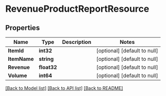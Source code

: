 # RevenueProductReportResource

## Properties
Name | Type | Description | Notes
------------ | ------------- | ------------- | -------------
**ItemId** | **int32** |  | [optional] [default to null]
**ItemName** | **string** |  | [optional] [default to null]
**Revenue** | **float32** |  | [optional] [default to null]
**Volume** | **int64** |  | [optional] [default to null]

[[Back to Model list]](../README.md#documentation-for-models) [[Back to API list]](../README.md#documentation-for-api-endpoints) [[Back to README]](../README.md)


